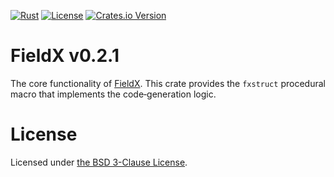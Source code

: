 <!-- markdownlint-disable-next-line MD041 -->
[![Rust](https://github.com/vrurg/fieldx/actions/workflows/fieldx.yml/badge.svg?branch=v0.2)](https://github.com/vrurg/fieldx/actions/workflows/fieldx.yml)
[![License](https://img.shields.io/github/license/vrurg/fieldx)](https://github.com/vrurg/fieldx/blob/main/LICENSE)
[![Crates.io Version](https://img.shields.io/crates/v/fieldx)](https://crates.io/crates/fieldx)

# FieldX v0.2.1

The core functionality of [FieldX][__link0]. This crate provides the `fxstruct`
procedural macro that implements the code‐generation logic.


 [__link0]: https://docs.rs/fieldx/latest/fieldx/

# License

Licensed under [the BSD 3-Clause License](/LICENSE).
